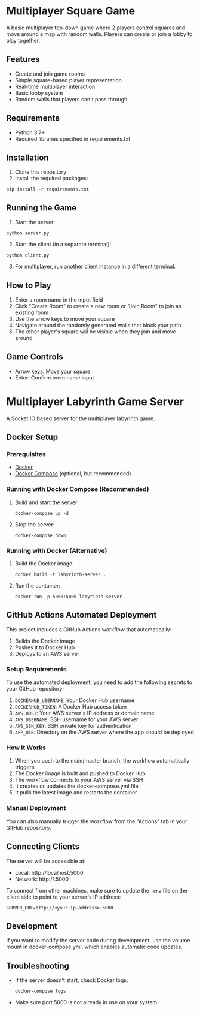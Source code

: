 # Multiplayer Square Game

A basic multiplayer top-down game where 2 players control squares and move around a map with random walls. Players can create or join a lobby to play together.

## Features
- Create and join game rooms
- Simple square-based player representation
- Real-time multiplayer interaction
- Basic lobby system
- Random walls that players can't pass through

## Requirements
- Python 3.7+
- Required libraries specified in requirements.txt

## Installation

1. Clone this repository
2. Install the required packages:
```
pip install -r requirements.txt
```

## Running the Game

1. Start the server:
```
python server.py
```

2. Start the client (in a separate terminal):
```
python client.py
```

3. For multiplayer, run another client instance in a different terminal.

## How to Play

1. Enter a room name in the input field
2. Click "Create Room" to create a new room or "Join Room" to join an existing room
3. Use the arrow keys to move your square
4. Navigate around the randomly generated walls that block your path
5. The other player's square will be visible when they join and move around

## Game Controls
- Arrow keys: Move your square
- Enter: Confirm room name input

# Multiplayer Labyrinth Game Server

A Socket.IO based server for the multiplayer labyrinth game.

## Docker Setup

### Prerequisites
- [Docker](https://docs.docker.com/get-docker/)
- [Docker Compose](https://docs.docker.com/compose/install/) (optional, but recommended)

### Running with Docker Compose (Recommended)

1. Build and start the server:
   ```
   docker-compose up -d
   ```

2. Stop the server:
   ```
   docker-compose down
   ```

### Running with Docker (Alternative)

1. Build the Docker image:
   ```
   docker build -t labyrinth-server .
   ```

2. Run the container:
   ```
   docker run -p 5000:5000 labyrinth-server
   ```

## GitHub Actions Automated Deployment

This project includes a GitHub Actions workflow that automatically:
1. Builds the Docker image
2. Pushes it to Docker Hub
3. Deploys to an AWS server

### Setup Requirements

To use the automated deployment, you need to add the following secrets to your GitHub repository:

1. `DOCKERHUB_USERNAME`: Your Docker Hub username
2. `DOCKERHUB_TOKEN`: A Docker Hub access token
3. `AWS_HOST`: Your AWS server's IP address or domain name
4. `AWS_USERNAME`: SSH username for your AWS server
5. `AWS_SSH_KEY`: SSH private key for authentication
6. `APP_DIR`: Directory on the AWS server where the app should be deployed

### How It Works

1. When you push to the main/master branch, the workflow automatically triggers
2. The Docker image is built and pushed to Docker Hub
3. The workflow connects to your AWS server via SSH
4. It creates or updates the docker-compose.yml file
5. It pulls the latest image and restarts the container

### Manual Deployment

You can also manually trigger the workflow from the "Actions" tab in your GitHub repository.

## Connecting Clients

The server will be accessible at:
- Local: http://localhost:5000
- Network: http://<your-ip-address>:5000

To connect from other machines, make sure to update the `.env` file on the client side to point to your server's IP address:
```
SERVER_URL=http://<your-ip-address>:5000
```

## Development

If you want to modify the server code during development, use the volume mount in docker-compose.yml, which enables automatic code updates.

## Troubleshooting

- If the server doesn't start, check Docker logs:
  ```
  docker-compose logs
  ```

- Make sure port 5000 is not already in use on your system.